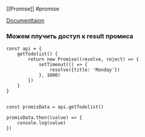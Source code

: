  [[Promise]] #promise 

[Documenttaion](https://developer.mozilla.org/ru/docs/Web/JavaScript/Reference/Global_Objects/Promise/then)


### Можем плучить доступ к result промиса


``` JS
const api = {  
    getTodolist() {  
        return new Promise((resolve, reject) => {  
            setTimeout(() => {  
                resolve({title: 'Monday'})  
            }, 1000)  
        })  
    }  
}


const promisData = api.getTodolist()  
  
promisData.then((value) => {  
    console.log(value)  
})
```
